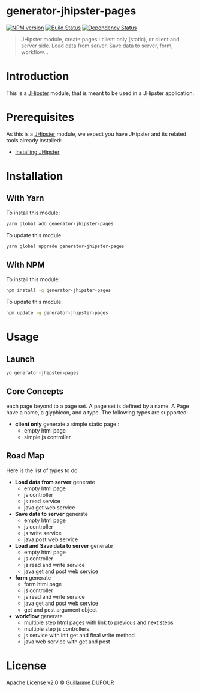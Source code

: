 # generator-jhipster-pages
[![NPM version][npm-image]][npm-url] [![Build Status][travis-image]][travis-url] [![Dependency Status][daviddm-image]][daviddm-url]
> JHipster module, create pages : client only (static), or client and server side. Load data from server, Save data to server, form, workflow...

# Introduction

This is a [JHipster](http://jhipster.github.io/) module, that is meant to be used in a JHipster application.

# Prerequisites

As this is a [JHipster](http://jhipster.github.io/) module, we expect you have JHipster and its related tools already installed:

- [Installing JHipster](https://jhipster.github.io/installation.html)

# Installation

## With Yarn

To install this module:

```bash
yarn global add generator-jhipster-pages
```

To update this module:

```bash
yarn global upgrade generator-jhipster-pages
```

## With NPM

To install this module:

```bash
npm install -g generator-jhipster-pages
```

To update this module:

```bash
npm update -g generator-jhipster-pages
```

# Usage

## Launch

```bash
yo generator-jhipster-pages
```

## Core Concepts

each page beyond to a page set. A page set is defined by a name.
A Page have a name, a glyphicon, and a type.
The following types are supported:
- **client only** generate a simple static page :
    - empty html page
    - simple js controller

## Road Map

Here is the list of types to do
- **Load data from server** generate
    - empty html page
    - js controller
    - js read service
    - java get web service
- **Save data to server** generate
    - empty html page
    - js controller
    - js write service
    - java post web service
- **Load and Save data to server** generate
   - empty html page
   - js controller
   - js read and write service
   - java get and post web service
- **form** generate 
   - form html page
   - js controller
   - js read and write service
   - java get and post web service
   - get and post argument object
- **workflow** generate
    - multiple step html pages with link to previous and next steps
    - multiple step js controllers
    - js service with init get and final write method
    - java web service with get and post


# License

Apache License v2.0 © [Guillaume DUFOUR]()


[npm-image]: https://img.shields.io/npm/v/generator-jhipster-pages.svg
[npm-url]: https://npmjs.org/package/generator-jhipster-pages
[travis-image]: https://travis-ci.org/Dufgui/generator-jhipster-pages.svg?branch=master
[travis-url]: https://travis-ci.org/Dufgui/generator-jhipster-pages
[daviddm-image]: https://david-dm.org/Dufgui/generator-jhipster-pages.svg?theme=shields.io
[daviddm-url]: https://david-dm.org/Dufgui/generator-jhipster-pages
